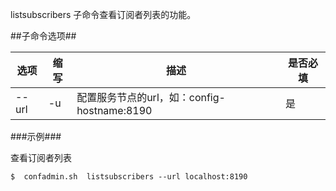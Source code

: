 listsubscribers 子命令查看订阅者列表的功能。

##子命令选项##

|选项       |缩写 |描述                                                                              |是否必填|
|-----------|-----|--------------------------------------------------------------------------------|--------|
|--url      |-u   |配置服务节点的url，如：config-hostname:8190                                         |是| 

###示例###

查看订阅者列表

   ```lang-javascript
   $  confadmin.sh  listsubscribers --url localhost:8190
   ```  